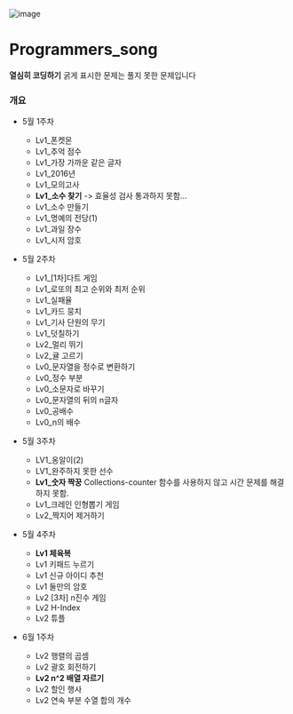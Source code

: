 ![image](https://user-images.githubusercontent.com/121469546/235938363-988bb810-ffd2-4846-9471-a25b090b41ab.png)
# Programmers_song

**열심히 코딩하기**
    굵게 표시한 문제는 풀지 못한 문제입니다
### 개요

- 5월 1주차
  - Lv1_폰켓몬
  - Lv1_추억 점수
  - Lv1_가장 가까운 같은 글자
  - Lv1_2016년
  - Lv1_모의고사
  - **Lv1_소수 찾기** -> 효율성 검사 통과하지 못함...
  - Lv1_소수 만들기
  - Lv1_명예의 전당(1)
  - Lv1_과일 장수
  - Lv1_시저 암호

- 5월 2주차
  - Lv1_[1차]다트 게임
  - Lv1_로또의 최고 순위와 최저 순위
  - Lv1_실패율
  - Lv1_카드 뭉치
  - Lv1_기사 단원의 무기
  - Lv1_덧칠하기
  - Lv2_멀리 뛰기
  - Lv2_귤 고르기
  - Lv0_문자열을 정수로 변환하기
  - Lv0_정수 부분
  - Lv0_소문자로 바꾸기
  - Lv0_문자열의 뒤의 n글자
  - Lv0_공배수
  - Lv0_n의 배수

- 5월 3주차
  - LV1_옹알이(2)
  - LV1_완주하지 못한 선수
  - **Lv1_숫자 짝꿍** Collections-counter 함수를 사용하지 않고 시간 문제를 해결하지 못함.
  - Lv1_크레인 인형뽑기 게임
  - Lv2_짝지어 제거하기

- 5월 4주차
  - **Lv1 체육복**
  - Lv1 키패드 누르기
  - Lv1 신규 아이디 추천
  - Lv1 둘만의 암호
  - Lv2 [3차] n진수 게임
  - Lv2 H-Index
  - Lv2 튜플

- 6월 1주차
  - Lv2 행렬의 곱셈
  - Lv2 괄호 회전하기
  - **Lv2 n^2 배열 자르기**
  - Lv2 할인 행사
  - Lv2 연속 부분 수열 합의 개수
